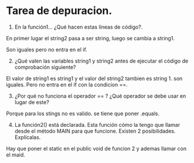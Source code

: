 # Tarea de depuracion.

 1. En la función1… ¿Qué hacen estas líneas de código?.
 
 En primer lugar el string2 pasa a ser string, luego se cambia a string1. 
 
 Son iguales pero no entra en el if. 
 
 2. ¿Qué valen las variables string1 y string2 antes de ejecutar el código de comprobación
siguiente?
 
El valor de string1 es string1 y el valor del string2 tambien es string 1. son iguales. Pero no entra en el if con la condicion ==.

 3. ¿Por qué no funciona el operador == ? ¿Qué operador se debe usar en lugar de este?
 
 Porque para los stings no es valido. se tiene que poner .equals.

4. La función2() está declarada. Esta función cómo la tengo que llamar desde el método MAIN para que funcione. Existen 2
posibilidades. Explícalas.

Hay que poner el static en el public void de funcion 2 y ademas llamar con el maid.
